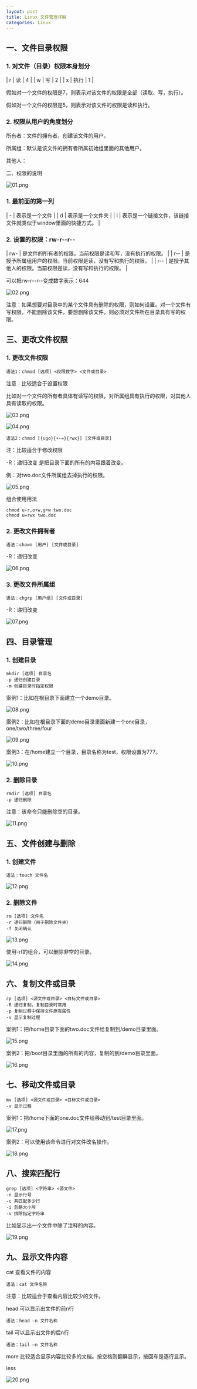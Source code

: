 ```yaml
---
layout: post
title: Linux 文件管理详解
categories: Linux
---
```


## 一、文件目录权限

### 1. 对文件（目录）权限本身划分

| r | 读 | 4 |
| w | 写 | 2 |
| x | 执行 | 1 |

假如对一个文件的权限是7，则表示对该文件的权限是全部（读取、写，执行）。

假如对一个文件的权限是5，则表示对该文件的权限是读和执行。

### 2. 权限从用户的角度划分

所有者：文件的拥有者，创建该文件的用户。

所属组：默认是该文件的拥有者所属初始组里面的其他用户。

其他人：

二、权限的说明

![01.png](/static/images/2016/09/29/01.png)

### 1. 最前面的第一列

| - | 表示是一个文件 |
| d | 表示是一个文件夹 |
| l | 表示是一个链接文件，该链接文件就类似于window里面的快捷方式。 |

### 2. 设置的权限：rw-r--r--

| rw- | 是文件的所有者的权限。当前权限是读和写，没有执行的权限。 |
| r-- | 是授予所属组用户的权限。当前权限是读，没有写和执行的权限。 |
| r-- | 是授予其他人的权限。当前权限是读，没有写和执行的权限。 |

可以把rw-r--r--变成数字表示：644

![02.png](/static/images/2016/09/29/02.png)

注意：如果想要对目录中的某个文件具有删除的权限，则如何设置。对一个文件有写权限，不能删除该文件，要想删除该文件，则必须对文件所在目录具有写的权限。

## 三、更改文件权限

### 1. 更改文件权限

```
语法1：chmod [选项] <权限数字> <文件或目录>
```

注意：比较适合于设置权限

比如对一个文件的所有者具体有读写的权限，对所属组具有执行的权限，对其他人具有读取的权限。

![03.png](/static/images/2016/09/29/03.png)

![04.png](/static/images/2016/09/29/04.png)

```
语法2：chmod [{ugo}{+-=}{rwx}] [文件或目录]
```

注：比较适合于修改权限

-R：递归改变 是把目录下面的所有的内容跟着改变。

例：对two.doc文件所属组去掉执行的权限。

![05.png](/static/images/2016/09/29/05.png)

组合使用用法

```
chmod u-r,o+w,g+w two.doc
chmod u=rwx two.doc
```

### 2. 更改文件拥有者

```
语法：chown [用户] [文件或目录]
```

-R：递归改变

![06.png](/static/images/2016/09/29/06.png)

### 3. 更改文件所属组

```
语法：chgrp [用户组] [文件或目录]
```

-R：递归改变

![07.png](/static/images/2016/09/29/07.png)

## 四、目录管理

### 1. 创建目录

```
mkdir [选项] 目录名
-p 递归创建目录
-m 创建目录时指定权限
```

案例1：比如在根目录下面建立一个demo目录。

![08.png](/static/images/2016/09/29/08.png)

案例2：比如在根目录下面的demo目录里面新建一个one目录，one/two/three/four

![09.png](/static/images/2016/09/29/09.png)

案例3：在/home建立一个目录，目录名称为test，权限设置为777。

![10.png](/static/images/2016/09/29/10.png)

### 2. 删除目录

```
rmdir [选项] 目录名
-p 递归删除
```

注意：该命令只能删除空的目录。

![11.png](/static/images/2016/09/29/11.png)

## 五、文件创建与删除

### 1. 创建文件

```
语法：touch 文件名
```

![12.png](/static/images/2016/09/29/12.png)

### 2. 删除文件

```
rm [选项] 文件名
-r 递归删除（用于删除文件夹）
-f 关闭确认
```

![13.png](/static/images/2016/09/29/13.png)

使用-rf的组合，可以删除非空的目录。

![14.png](/static/images/2016/09/29/14.png)

## 六、复制文件或目录

```
cp [选项] <源文件或目录> <目标文件或目录>
-R 递归复制，复制目录时常用
-p 复制过程中保持文件原有属性
-v 显示复制过程
```

案例1：把/home目录下面的two.doc文件给复制到/demo目录里面。

![15.png](/static/images/2016/09/29/15.png)

案例2：把/boot目录里面的所有的内容，复制的到/demo目录里面。

![16.png](/static/images/2016/09/29/16.png)

## 七、移动文件或目录

```
mv [选项] <源文件或目录> <目标文件或目录>
-v 显示过程
```

案例1：把/home下面的one.doc文件给移动到/test目录里面。

![17.png](/static/images/2016/09/29/17.png)

案例2：可以使用该命令进行对文件改名操作。

![18.png](/static/images/2016/09/29/18.png)

## 八、搜索匹配行

```
grep [选项] <字符串> <源文件>
-n 显示行号
-c 共匹配多少行
-i 忽略大小写
-v 排除指定字符串
```

比如显示出一个文件中除了注释的内容。

![19.png](/static/images/2016/09/29/19.png)

## 九、显示文件内容

cat 查看文件的内容

```
语法：cat 文件名称
```

注意：比较适合于查看内容比较少的文件。

head 可以显示出文件的前n行

```
语法：head –n 文件名称
```

tail 可以显示出文件的后n行

```
语法：tail –n 文件名称
```

more 比较适合显示内容比较多的文档。按空格则翻屏显示，按回车是逐行显示。

less

![20.png](/static/images/2016/09/29/20.png)